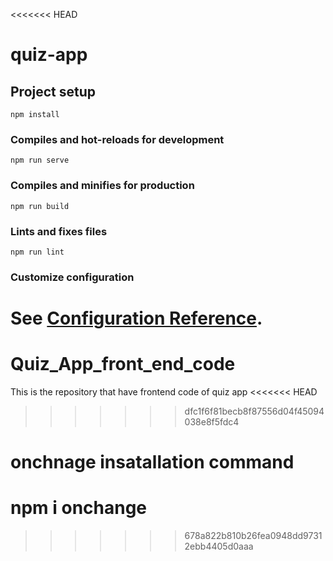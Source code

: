 <<<<<<< HEAD
# quiz-app

## Project setup
```
npm install
```

### Compiles and hot-reloads for development
```
npm run serve
```

### Compiles and minifies for production
```
npm run build
```

### Lints and fixes files
```
npm run lint
```

### Customize configuration
See [Configuration Reference](https://cli.vuejs.org/config/).
=======
# Quiz_App_front_end_code
This is the repository that have frontend code of quiz app 
<<<<<<< HEAD
>>>>>>> dfc1f6f81becb8f87556d04f45094038e8f5fdc4


# onchnage insatallation command
npm i onchange
=======

>>>>>>> 678a822b810b26fea0948dd97312ebb4405d0aaa
